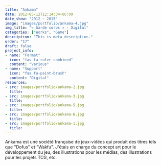 ```yaml
---
title: "Ankama"
date: 2012-05-12T12:14:34+06:00
date_show: "2012 ~ 2015"
image: "images/portfolio/ankama-4.jpg"
img_title: "« Garde corps » - Digital"
categories: ["Works", "Game"]
description: "This is meta description."
order: "17"
draft: false
project_info:
- name: "Format"
  icon: "fas fa-ruler-combined"
  content: "various"
- name: "Support"
  icon: "fas fa-paint-brush"
  content: "Digital"
resources:
- src: images/portfolio/ankama-2.jpg
  title:
- src: images/portfolio/ankama-3.jpg
  title:
- src: images/portfolio/ankama-5.jpg
  title:
- src: images/portfolio/ankama-6.jpg
  title:
- src: images/portfolio/ankama-1.jpg
  title:
---
```


Ankama est une société française de jeux-vidéos qui produit des titres tels que "Dofus" et "Wakfu". J'étais en charge du concept art pour le développement du jeu, des illustrations pour les médias, des illustrations pour les projets TCG, etc.
